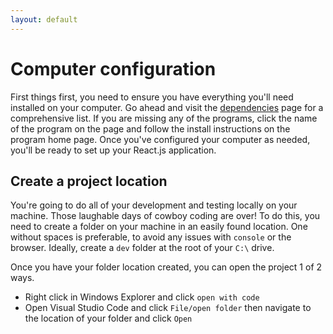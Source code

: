 ```yaml
---
layout: default
---
```


# Computer configuration

First things first, you need to ensure you have everything you'll need installed on your computer. Go ahead and visit the [dependencies](/dependencies.md) page for a comprehensive list. If you are missing any of the programs, click the name of the program on the page and follow the install instructions on the program home page. Once you've configured your computer as needed, you'll be ready to set up your React.js application.

## Create a project location

You're going to do all of your development and testing locally on your machine. Those laughable days of cowboy coding are over! To do this, you need to create a folder on your machine in an easily found location. One without spaces is preferable, to avoid any issues with `console` or the browser. Ideally, create a `dev` folder at the root of your `C:\` drive.

Once you have your folder location created, you can open the project 1 of 2 ways.

- Right click in Windows Explorer and click `open with code`
- Open Visual Studio Code and click `File/open folder` then navigate to the location of your folder and click `Open`